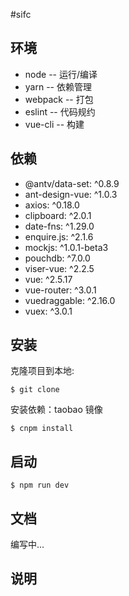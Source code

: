 #sifc

## 环境
* node -- 运行/编译
* yarn -- 依赖管理
* webpack -- 打包
* eslint -- 代码规约
* vue-cli -- 构建
## 依赖
* @antv/data-set: ^0.8.9
* ant-design-vue: ^1.0.3
* axios: ^0.18.0
* clipboard: ^2.0.1
* date-fns: ^1.29.0
* enquire.js: ^2.1.6
* mockjs: ^1.0.1-beta3
* pouchdb: ^7.0.0
* viser-vue: ^2.2.5
* vue: ^2.5.17
* vue-router: ^3.0.1
* vuedraggable: ^2.16.0
* vuex: ^3.0.1
## 安装
克隆项目到本地:
```
$ git clone 
```
安装依赖：taobao 镜像
```
$ cnpm install
```
## 启动
```
$ npm run dev
```
## 文档
编写中...
## 说明
